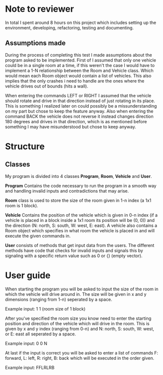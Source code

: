 # Note to reviewer
In total I spent around 8 hours on this project which includes setting up the environment, developing, refactoring, testing and documenting.

## Assumptions made
During the process of completing this test I made assumptions about the program asked to be implemented. First of I assumed that only one vehicle could be in a single room at a time, if this weren't the case I would have to implement a
1-N relationship between the Room and Vehicle class. Which would mean each Room object would contain a list of vehicles. This also implies that the only crashes i need to handle are the ones where the vehicle drives out of bounds (hits a wall).

When entering the commands LEFT or RIGHT I assumed that the vehicle should rotate and drive in that direction instead of just rotating in its place. This is something I realized later on could possibly be a missunderstanding on my part but chose to keep
the feature anyway. Also when entering the command BACK the vehicle does not reverse it instead changes direction 180 degrees and drives in that direction, which is as mentioned before something I may have misunderstood but chose to keep anyway.

# Structure
## Classes
My program is divided into 4 classes **Program**, **Room**, **Vehicle** and **User**. 

**Program** Contains the code necessary to run the program in a smooth way and handling invalid inputs and contradictions that may arise. 

**Room** class is used to store the size of the room given in 1-n index (a 1x1 room is 1 block).

**Vehicle** Contains the position of the vehicle which is given in 0-n index (if a vehicle is placed in a block inside a 1x1 room its position will be (0, 0)) and the direction (N: north, S: south, W: west, E: east). 
A vehicle also contains a Room object which specifies in what room the vehicle is placed in and will execute the given commands in.

**User** consists of methods that get input data from the users. The different methods have code that checks for invalid inputs and signals this by signaling with a specific return value such as 0 or {} (empty vector).

# User guide
When starting the program you will be asked to input the size of the room in which the vehicle will drive around in. The size will be given in x and y dimensions (ranging from 1-n) seperated by a space.

Example input: 1 1 (room size of 1 block)

After you've specified the room size you know need to enter the starting position and direction of the vehicle which will drive in the room. This is given by x and y index (ranging from 0-n) and N: north, S: south, W: west, or E: east all seperated by a space.

Example input: 0 0 N

At last if the input is correct you will be asked to enter a list of commands F: forward, L: left, R: right, B: back which will be executed in the order given.

Example input: FFLRLRB



